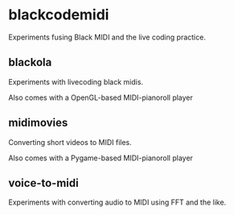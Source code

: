 # blackcodemidi

Experiments fusing Black MIDI and the live coding practice.

## blackola

Experiments with livecoding black midis.

Also comes with a OpenGL-based MIDI-pianoroll player

## midimovies

Converting short videos to MIDI files. 

Also comes with a Pygame-based MIDI-pianoroll player

## voice-to-midi

Experiments with converting audio to MIDI using FFT and
the like.

